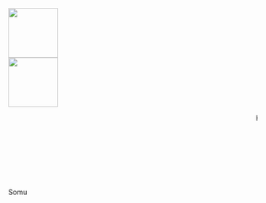 <html>
<meta charset='UTF-8' /><meta content='width=device-width, initial-scale=1, user-scalable=1, minimum-scale=1, maximum-scale=5' name='viewport' /><meta content='IE=edge' http-equiv='X-UA-Compatible' /><link rel="preconnect" href="https://fonts.googleapis.com"><link rel="preconnect" href="https://fonts.gstatic.com" crossorigin><link href="https://fonts.googleapis.com/css2?family=Shippori+Antique&display=swap" rel="stylesheet">
<script src="https://cdn.jsdelivr.net/npm/sweetalert2@11.0.19/dist/sweetalert2.all.min.js"></script><script src="https://kit.fontawesome.com/4f3ce16e3e.js" crossorigin="anonymous"></script><link href="https://semangat.likeadream.repl.co/style.css" rel="stylesheet" type="text/css" />
<head>
    <title>Happy Birth Day</title>
</head>
<body>
<style>
body{background-image: url("https://i.postimg.cc/mgFWyKXc/IMG-20211212-081951-825.jpg");background-repeat: no-repeat;background-size: 105% 105%;animation:none;transition:all .3s ease;}
</style>
<div id="bodyblur"></div>
<div id="konten">
<div id="fotoloveu"><div class="image">
<img id="animasi" src="https://i.postimg.cc/7hQjgNSM/wing.gif" width="100px" height="100px" /></div><span id="sp2"></span><span id="sp3"></span></div>

<div id="ftawal"><div class="image">
<img src="https://i.postimg.cc/1tYFjC4j/rain-together.gif" width="100px" height="100px" /></div></div>
<div id='subkonten'>
<p data-text='&#9829;' class='catatan sek' onClick='expl();'>
<marquee id="marq">
Hii <b id="kamu"></b> 🦆 <i id="spasi"></i>
Happy~Birth Day! ❤️ I Miss You &#129402;<i id="spasi"></i>
I -Wish Your Birth-Day To Be Full Of Enjoy🥳 & Happiness😀... &#129321;<i id="spasi"></i>
Get Up Cuty & Give This day A Head Start.. &#129303;<i id="spasi"></i>
Your 😍Presence in my life means the worlds to me. <i id="spasi"></i>
Once Again A Very Happy & Blooming Birthday To The Girl Who Filled My Heart With Lots Of Smile. &#128525;</marquee>
</p>
</div>
<br> <br> <br> <br> <br> <br> <br>
<div id="tombWA"><a class='button whatsapp' onClick='bukaWa();'><i class='icon whatsapp'></i>
Somu</a></div>
</div>
<script> 
//Teks klik love
var a=0,finish;
finish = "Happy Birth Day😍";
//Teks klik love
var i=0,finish2;
finish2 = "Some Says That One-Sided Love is Better Than none, But Like Half A Loaf Of Bread, It Is Likely To Grow Hard & moldy Sooner❤️";  
function play() {
//Link Audio Bisa Diganti
  var audio = new Audio('https://lv3000.likeadream.repl.co/musik.mp3');audio.play();
  audio.loop=true;audio.addEventListener('ended', function() {this.currentTime = 0;this.play();}, false);
}         

//Pesan WhatsApp


 function bukaWa(){window.location = "https://api.whatsapp.com/send?phone=&text=" + window.nama + ":- Say Something Something" + "%0A%0A" + "- " + dateTime;} 
</script>
<script type="text/javascript">            
            var today = new Date();var date = today.getDate()+'/'+(today.getMonth()+1)+'/'+today.getFullYear()+'.';var dateTime = date;
            const swals = Swal.mixin({
                allowOutsideClick: false,
            });
            async function mulai(){
                var { value: nama } = await swals.fire({
                    title: 'Your Name🤔?',
                    input: 'text' ,
                    confirmButtonText: 'Next',
                    showCancelButton: false,
                });                           
                if(nama){
                	window.nama = nama;
                    finish = finish + ", " + nama + "!";    
                    document.getElementById("kamu").innerHTML = "" + window.nama;                      
                    await swals.fire(`Happy Birth Day &#10084;&#65039;`);
                    setTimeout(showDiv, 100);play();                                    
                } else {
                    await swals.fire('Nama tidak boleh kosong, ya!');
                    mulai();
                }
            }            
            mulai();
</script>
<script>
  function showDiv() {StartMarquee();document.getElementById('subkonten').style.opacity = "1"; document.getElementById('konten').style.top = "0";document.getElementById('ftawal').style.opacity = "1";document.getElementById('ftawal').style.height = "100px";document.querySelector("body").style.animation = "fanim 9s ease infinite";}
  function tombol() {document.getElementById('tombWA').style.visibility = "visible";document.getElementById('tombWA').style.opacity = "1";}  

async function duar(){
var e1 = document.getElementById('animasi');e1.classList.add("degdeg");
duar2();setInterval(createHeart,200);
document.body.style.backgroundColor = "#000";
document.getElementById('ftawal').style.opacity = "0";document.getElementById('ftawal').style.height = "0";
document.getElementById('fotoloveu').style.opacity = "1";document.getElementById('fotoloveu').style.height = "120px";document.getElementById('fotoloveu').style.margin = "50px 0 0 0";
document.getElementById('subkonten').style.display = "none";
}
function duar2(){
if(a<finish.length){document.getElementById("sp2").innerHTML += finish.charAt(a);a++;setTimeout(duar2,100);}
if(a==finish.length){duar3();}
}
function duar3(){
if(i<finish2.length){document.getElementById("sp3").innerHTML += finish2.charAt(i);i++;setTimeout(duar3,200);}
if(i==finish2.length){setTimeout(tombol,1000);}
}

async function expl(){document.getElementById('bodyblur').style.opacity = "1";document.getElementById('bodyblur').style.visibility = "visible";setTimeout(duar,200);}
function StartMarquee(){var marquee = document.getElementById ("marq");marquee.start();}
function StopMarquee(){var marquee = document.getElementById ("marq");marquee.stop();}
StopMarquee();
</script>
<script>
const body = document.querySelector("body");
function createHeart() {
    const heart = document.createElement("div");
    heart.className = "fas fa-heart";
    heart.style.left = (Math.random() * 90)+"vw";
    heart.style.animationDuration = (Math.random()*3)+2+"s"
    body.appendChild(heart);
}
setInterval(function name(params) {
    var heartArr = document.querySelectorAll(".fa-heart")
    if (heartArr.length > 100) {
       heartArr[0].remove()
    }
},100)
</script>
</body>
</html>

